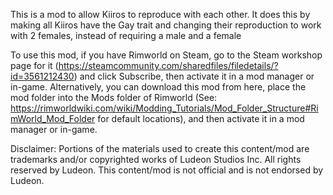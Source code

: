 This is a mod to allow Kiiros to reproduce with each other. It does this by making all Kiiros have the Gay trait and changing their reproduction to work with 2 females, instead of requiring a male and a female

To use this mod, if you have Rimworld on Steam, go to the Steam workshop page for it (https://steamcommunity.com/sharedfiles/filedetails/?id=3561212430) and click Subscribe, then activate it in a mod manager or in-game. Alternatively, you can download this mod from here, place the mod folder into the Mods folder of Rimworld (See: https://rimworldwiki.com/wiki/Modding_Tutorials/Mod_Folder_Structure#RimWorld_Mod_Folder for default locations), and then activate it in a mod manager or in-game.

Disclaimer: Portions of the materials used to create this content/mod are trademarks and/or copyrighted works of Ludeon Studios Inc. All rights reserved by Ludeon. This content/mod is not official and is not endorsed by Ludeon.